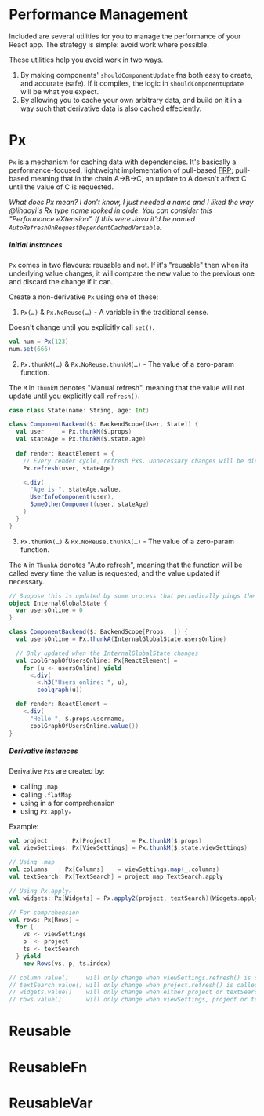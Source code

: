 Performance Management
======================

Included are several utilities for you to manage the performance of your React app.
The strategy is simple: avoid work where possible.

These utilities help you avoid work in two ways.

1. By making components' `shouldComponentUpdate` fns both easy to create, and accurate (safe). If it compiles, the logic in `shouldComponentUpdate` will be what you expect.
2. By allowing you to cache your own arbitrary data, and build on it in a way such that derivative data is also cached effeciently.

Px
==

`Px` is a mechanism for caching data with dependencies.
It's basically a performance-focused, lightweight implementation of pull-based
[FRP](http://en.wikipedia.org/wiki/Functional_reactive_programming);
pull-based meaning that in the chain A→B→C, an update to A doesn't affect C until the value of C is requested.

*What does Px mean? I don't know, I just needed a name and I liked the way @lihaoyi's Rx type name looked in code.
You can consider this "Performance eXtension". If this were Java it'd be named
`AutoRefreshOnRequestDependentCachedVariable`.*

##### Initial instances
`Px` comes in two flavours: reusable and not.
If it's "reusable" then when its underlying value changes, it will compare the new value to the previous one and discard the change if it can.

Create a non-derivative `Px` using one of these:

1. `Px(…)` & `Px.NoReuse(…)` - A variable in the traditional sense.
 
  Doesn't change until you explicitly call `set()`.

  ```scala
  val num = Px(123)
  num.set(666)
  ```

2. `Px.thunkM(…)` & `Px.NoReuse.thunkM(…)` - The value of a zero-param function.

  The `M` in `ThunkM` denotes "Manual refresh", meaning that the value will not update until you explicitly call `refresh()`.

  ```scala
  case class State(name: String, age: Int)

  class ComponentBackend($: BackendScope[User, State]) {
    val user     = Px.thunkM($.props)
    val stateAge = Px.thunkM($.state.age)
    
    def render: ReactElement = {
      // Every render cycle, refresh Pxs. Unnecessary changes will be discarded.
      Px.refresh(user, stateAge)

      <.div(
        "Age is ", stateAge.value,
        UserInfoComponent(user),
        SomeOtherComponent(user, stateAge)
      )
    }
  }
  ```

3. `Px.thunkA(…)` & `Px.NoReuse.thunkA(…)` - The value of a zero-param function.

  The `A` in `ThunkA` denotes "Auto refresh", meaning that the function will be called every time the value is requested, and the value updated if necessary.

  ```scala
  // Suppose this is updated by some process that periodically pings the server
  object InternalGlobalState {
    var usersOnline = 0
  }

  class ComponentBackend($: BackendScope[Props, _]) {
    val usersOnline = Px.thunkA(InternalGlobalState.usersOnline)

    // Only updated when the InternalGlobalState changes
    val coolGraphOfUsersOnline: Px[ReactElement] =
      for (u <- usersOnline) yield
        <.div(
          <.h3("Users online: ", u),
          coolgraph(u))

    def render: ReactElement =
      <.div(
        "Hello ", $.props.username,
        coolGraphOfUsersOnline.value())
  }
  ```

##### Derivative instances
Derivative `Px`s are created by:
* calling `.map`
* calling `.flatMap`
* using in a for comprehension
* using `Px.applyₙ`

Example:
```scala
val project     : Px[Project]      = Px.thunkM($.props)
val viewSettings: Px[ViewSettings] = Px.thunkM($.state.viewSettings)

// Using .map
val columns   : Px[Columns]    = viewSettings.map(_.columns)
val textSearch: Px[TextSearch] = project map TextSearch.apply

// Using Px.applyₙ
val widgets: Px[Widgets] = Px.apply2(project, textSearch)(Widgets.apply)

// For comprehension
val rows: Px[Rows] =
  for {
    vs <- viewSettings
    p  <- project
    ts <- textSearch
  } yield
    new Rows(vs, p, ts.index)

// column.value()     will only change when viewSettings.refresh() is called and its state changes.
// textSearch.value() will only change when project.refresh() is called and the project changes.
// widgets.value()    will only change when either project or textSearch changes.
// rows.value()       will only change when viewSettings, project or textSearch changes.
```

Reusable
========

ReusableFn
==========

ReusableVar
===========
